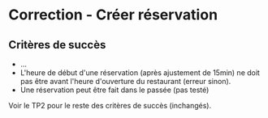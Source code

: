 # Correction - Créer réservation

## Critères de succès

- ...
- L'heure de début d'une réservation (après ajustement de 15min) ne doit pas être avant l'heure d'ouverture du restaurant (erreur sinon).
- Une réservation peut être fait dans le passée (pas testé)

Voir le TP2 pour le reste des critères de succès (inchangés).
